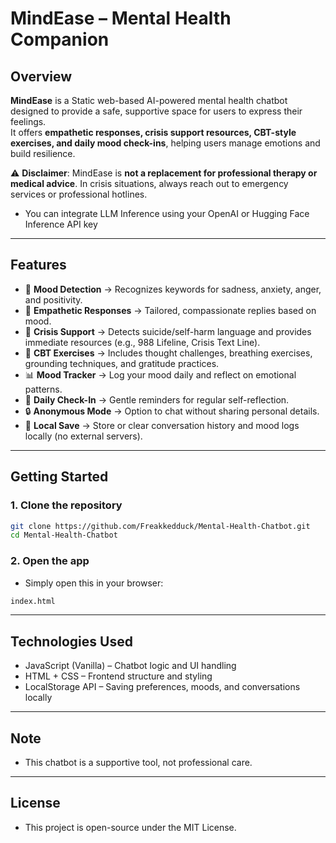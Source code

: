 # MindEase – Mental Health Companion

## Overview
**MindEase** is a Static web-based AI-powered mental health chatbot designed to provide a safe, supportive space for users to express their feelings.  
It offers **empathetic responses, crisis support resources, CBT-style exercises, and daily mood check-ins**, helping users manage emotions and build resilience.  

⚠️ **Disclaimer**: MindEase is **not a replacement for professional therapy or medical advice**. In crisis situations, always reach out to emergency services or professional hotlines.
- You can integrate LLM Inference using your OpenAI or Hugging Face Inference API key 

---

## Features
- 🧠 **Mood Detection** → Recognizes keywords for sadness, anxiety, anger, and positivity.  
- 💬 **Empathetic Responses** → Tailored, compassionate replies based on mood.  
- 🚨 **Crisis Support** → Detects suicide/self-harm language and provides immediate resources (e.g., 988 Lifeline, Crisis Text Line).  
- 🌿 **CBT Exercises** → Includes thought challenges, breathing exercises, grounding techniques, and gratitude practices.  
- 📊 **Mood Tracker** → Log your mood daily and reflect on emotional patterns.  
- 🔔 **Daily Check-In** → Gentle reminders for regular self-reflection.  
- 🔒 **Anonymous Mode** → Option to chat without sharing personal details.  
- 💾 **Local Save** → Store or clear conversation history and mood logs locally (no external servers).  

---

## Getting Started

### 1. Clone the repository
```bash
git clone https://github.com/Freakkedduck/Mental-Health-Chatbot.git
cd Mental-Health-Chatbot
```
### 2. Open the app
- Simply open this in your browser:
```bash
index.html
```

---
## Technologies Used
- JavaScript (Vanilla) – Chatbot logic and UI handling
- HTML + CSS – Frontend structure and styling
- LocalStorage API – Saving preferences, moods, and conversations locally
---
## Note
- This chatbot is a supportive tool, not professional care.
--- 
## License 
- This project is open-source under the MIT License.
